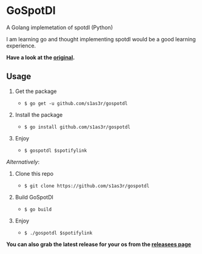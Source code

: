 # GoSpotDl
A Golang implemetation of spotdl (Python) 

I am learning go and thought implementing spotdl would be a good learning experience.

**Have a look at the [original](https://github.com/spotdl/spotify-downloader).**

## Usage
1. Get the package
    - `$ go get -u github.com/s1as3r/gospotdl`

2. Install the package
    - `$ go install github.com/s1as3r/gospotdl`

3. Enjoy  
    - `$ gospotdl $spotifylink` 

*Alternatively*:

1. Clone this repo
    - `$ git clone https://github.com/s1as3r/gospotdl`

2. Build GoSpotDl
    - `$ go build`

3. Enjoy
    - `$ ./gospotdl $spotifylink`

**You can also grab the latest release for your os from the [releasees page](https://github.com/s1as3r/gospotdl/releases)**
